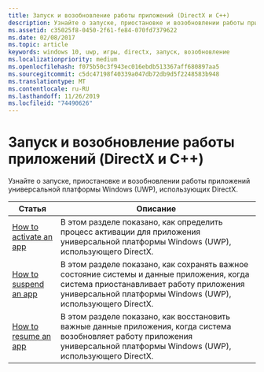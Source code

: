 ```yaml
---
title: Запуск и возобновление работы приложений (DirectX и C++)
description: Узнайте о запуске, приостановке и возобновлении работы приложений универсальной платформы Windows (UWP), использующих DirectX.
ms.assetid: c35025f8-0450-2f61-fe84-070fd7379622
ms.date: 02/08/2017
ms.topic: article
keywords: windows 10, uwp, игры, directx, запуск, возобновление
ms.localizationpriority: medium
ms.openlocfilehash: f075b50c3f943ec016ebdb513367aff680897aa5
ms.sourcegitcommit: c5dc47198f40339a047db72db9d5f2248583b948
ms.translationtype: MT
ms.contentlocale: ru-RU
ms.lasthandoff: 11/26/2019
ms.locfileid: "74490626"
---
```

# <a name="launching-and-resuming-apps-directx-and-c"></a>Запуск и возобновление работы приложений (DirectX и C++)

Узнайте о запуске, приостановке и возобновлении работы приложений универсальной платформы Windows (UWP), использующих DirectX.

|Статья|Описание|
|-|-|
|[How to activate an app](how-to-activate-an-app-directx-and-cpp.md)|В этом разделе показано, как определить процесс активации для приложения универсальной платформы Windows (UWP), использующего DirectX.|
|[How to suspend an app](how-to-suspend-an-app-directx-and-cpp.md)|В этом разделе показано, как сохранять важное состояние системы и данные приложения, когда система приостанавливает работу приложения универсальной платформы Windows (UWP), использующего DirectX.|
|[How to resume an app](how-to-resume-an-app-directx-and-cpp.md)|В этом разделе показано, как восстановить важные данные приложения, когда система возобновляет работу приложения универсальной платформы Windows (UWP), использующего DirectX.|